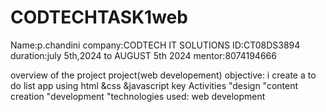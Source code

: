 # CODTECHTASK1web
Name:p.chandini
company:CODTECH IT SOLUTIONS
ID:CT08DS3894
duration:july 5th,2024 to AUGUST 5th 2024
mentor:8074194666

overview of the project
project(web developement)
objective:
i create a to do list app using html &css &javascript
key Activities
"design
"content creation 
"development
"technologies used:
web development
